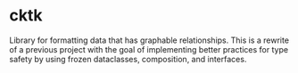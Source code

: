# cktk

Library for formatting data that has graphable relationships. This is a rewrite of a previous project with the goal of implementing better practices for type safety by using frozen dataclasses, composition, and interfaces.
